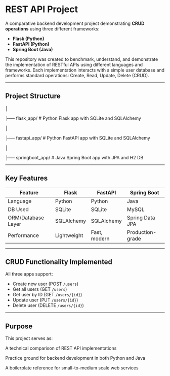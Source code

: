 # REST API Project 

A comparative backend development project demonstrating **CRUD operations** using three different frameworks:
- **Flask (Python)**
- **FastAPI (Python)**
- **Spring Boot (Java)**

This repository was created to benchmark, understand, and demonstrate the implementation of RESTful APIs using different languages and frameworks. Each implementation interacts with a simple user database and performs standard operations: Create, Read, Update, Delete (CRUD).

---

##  Project Structure

│

├── flask_app/ # Python Flask app with SQLite and SQLAlchemy

│

├── fastapi_app/ # Python FastAPI app with SQLite and SQLAlchemy

│

├── springboot_app/ # Java Spring Boot app with JPA and H2 DB


---

##  Key Features

| Feature               | Flask             | FastAPI           | Spring Boot      |
|----------------------|------------------|-------------------|------------------|
| Language             | Python            | Python            | Java             |
| DB Used              | SQLite            | SQLite            | MySQL            |
| ORM/Database Layer   | SQLAlchemy        | SQLAlchemy        | Spring Data JPA  |
| Performance          | Lightweight       | Fast, modern      | Production-grade |

---

##  CRUD Functionality Implemented

All three apps support:

-  Create new user (POST `/users`)
-  Get all users (GET `/users`)
-  Get user by ID (GET `/users/{id}`)
-  Update user (PUT `/users/{id}`)
-  Delete user (DELETE `/users/{id}`)

---

## Purpose
This project serves as:

A technical comparison of REST API implementations

Practice ground for backend development in both Python and Java

A boilerplate reference for small-to-medium scale web services
